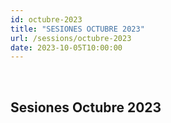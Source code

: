 ```yaml
---
id: octubre-2023
title: "SESIONES OCTUBRE 2023"
url: /sessions/octubre-2023
date: 2023-10-05T10:00:00
---
```

<br>

## Sesiones Octubre 2023
